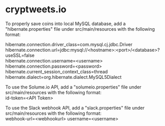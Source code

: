 # cryptweets.io

To properly save coins into local MySQL database, add a "hibernate.properties" file under src/main/resources with the following format:

hibernate.connection.driver_class=com.mysql.cj.jdbc.Driver<br/>
hibernate.connection.url=jdbc:mysql://&lt;hostname&gt;:&lt;port&gt;/&lt;database&gt;?useSSL=false<br/>
hibernate.connection.username=&lt;username&gt;<br>
hibernate.connection.password=&lt;password&gt;<br>
hibernate.current_session_context_class=thread<br>
hibernate.dialect=org.hibernate.dialect.MySQL5Dialect

To use the Solume.io API, add a "solumeio.properties" file under src/main/resources with the following format:<br/>
id-token=&lt;API Token&gt;

To use the Slack webhook API, add a "slack.properties" file under src/main/resources with the following format:<br/>
webhook-url=&lt;webhookurl&gt;
username=&lt;username&gt;
